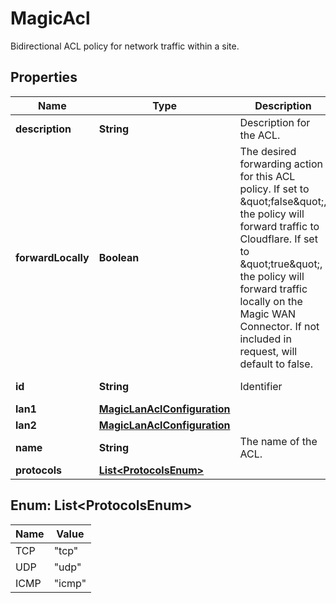 

# MagicAcl

Bidirectional ACL policy for network traffic within a site.

## Properties

| Name | Type | Description | Notes |
|------------ | ------------- | ------------- | -------------|
|**description** | **String** | Description for the ACL. |  [optional] |
|**forwardLocally** | **Boolean** | The desired forwarding action for this ACL policy. If set to \&quot;false\&quot;, the policy will forward traffic to Cloudflare. If set to \&quot;true\&quot;, the policy will forward traffic locally on the Magic WAN Connector. If not included in request, will default to false. |  [optional] |
|**id** | **String** | Identifier |  [optional] [readonly] |
|**lan1** | [**MagicLanAclConfiguration**](MagicLanAclConfiguration.md) |  |  [optional] |
|**lan2** | [**MagicLanAclConfiguration**](MagicLanAclConfiguration.md) |  |  [optional] |
|**name** | **String** | The name of the ACL. |  [optional] |
|**protocols** | [**List&lt;ProtocolsEnum&gt;**](#List&lt;ProtocolsEnum&gt;) |  |  [optional] |



## Enum: List&lt;ProtocolsEnum&gt;

| Name | Value |
|---- | -----|
| TCP | &quot;tcp&quot; |
| UDP | &quot;udp&quot; |
| ICMP | &quot;icmp&quot; |



